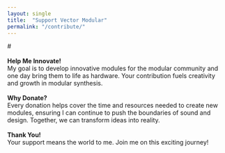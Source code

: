 ```yaml
---
layout: single
title:  "Support Vector Modular"
permalink: "/contribute/"
---
```




  
#<br>  
**Help Me Innovate!**    
My goal is to develop innovative modules for the modular community and one day bring them to life as hardware. Your contribution fuels creativity and growth in modular synthesis. 
<br>  
**Why Donate?**  
Every donation helps cover the time and resources needed to create new modules, ensuring I can continue to push the boundaries of sound and design. Together, we can transform ideas into reality. 
<br>  
**Thank You!**   
Your support means the world to me. Join me on this exciting journey!

<div id="donate-button-container">
<div id="donate-button"></div>
<script src="https://www.paypalobjects.com/donate/sdk/donate-sdk.js" charset="UTF-8"></script>
<script>
PayPal.Donation.Button({
env:'production',
hosted_button_id:'GP4MLRA526VFE',
image: {
src:'https://pics.paypal.com/00/s/ODIwZjBhZDgtNzFkNS00NDcwLWE1YjQtZTIyN2UwNTNiZjI2/file.JPG',
alt:'Donate with PayPal button',
title:'PayPal - The safer, easier way to pay online!',
}
}).render('#donate-button');
</script>
</div>
